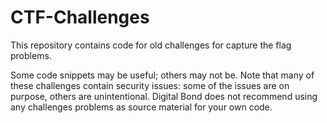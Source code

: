 # CTF-Challenges

This repository contains code for old challenges for capture the flag problems.

Some code snippets may be useful; others may not be. Note that many of these challenges contain security issues: some of the issues are on purpose, others are unintentional. Digital Bond does not recommend using any challenges problems as source material for your own code.
